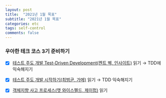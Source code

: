 ```yaml
---
layout: post
title:  "2021년 1월 목표"
subtitle: "2021년 1월 목표"
categories: etc
tags: self-control
comments: false
---
```


### 우아한 테크 코스 3기 준비하기

- [x] [테스트 주도 개발 Test-Driven Development(켄트 벡, 인사이트)](http://book.interpark.com/product/BookDisplay.do?_method=detail&sc.prdNo=214078987) 읽기
    → TDD에 익숙해지기
- [x] [테스트 주도 개발 시작하기(최범균, 가메)](http://www.kyobobook.co.kr/product/detailViewKor.laf?ejkGb=KOR&mallGb=KOR&barcode=9788980783052&orderClick=LEA&Kc=) 읽기
    → TDD 익숙해지기

- [x] [객체지향 사고 프로세스(맷 와이스펠드, 제이펍)](http://m.yes24.com/Goods/Detail/90688759) 읽기
